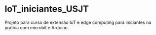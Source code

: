 # IoT_iniciantes_USJT
Projeto para curso de extensão IoT e edge computing para iniciantes na prática com microbit e Arduino.
